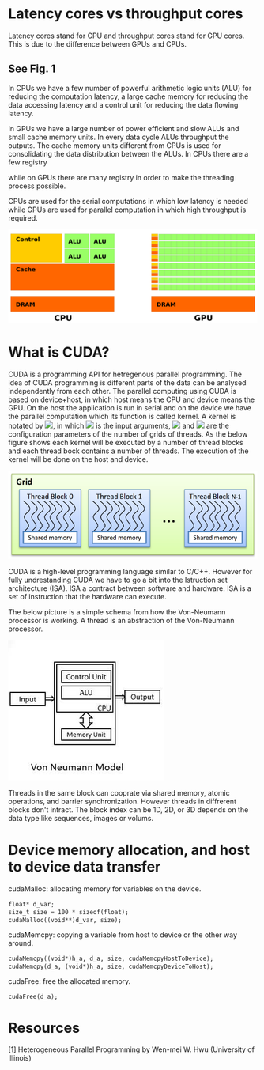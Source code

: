 # Latency cores vs throughput cores

Latency cores stand for CPU and throughput cores stand for GPU cores. This is due to the difference between GPUs and CPUs. 

## See Fig. 1
In CPUs we have a few number of powerful arithmetic logic units (ALU) for reducing the computation latency, a large cache memory for reducing the data accessing latency and a control unit for reducing the data flowing latency. 

In GPUs we have a large number of power efficient and slow ALUs and small cache memory units. In every data cycle ALUs throughput the outputs. The cache memory units different from CPUs is used for consolidating the data distribution between the ALUs. In CPUs there are a few registry 

while on GPUs there are many registry in order to make the threading process possible.

CPUs are used for the serial computations in which low latency is needed while GPUs are used for parallel computation in which high throughput is required. 

![CPU vs GPU](./images/cpu-gpu.png)

# What is CUDA?

CUDA is a programming API for hetregenous parallel programming. 
The idea of CUDA programming is different parts of the data can be analysed independently from each other. The parallel computing using CUDA is based on device+host, in which host means the CPU and device means the GPU. On the host the application is run in serial and on the device we have the parallel computation which its function is called kernel. A kernel is notated by <img src="https://latex.codecogs.com/svg.latex?\;Kernel%20%3C%3C%3C%20nBl,%20nTr%20%3E%3E%3E%20(args)"/>, in which <img src="https://latex.codecogs.com/svg.latex?\;args"/> is the input arguments, <img src="https://latex.codecogs.com/svg.latex?\;nBl"/> and <img src="https://latex.codecogs.com/svg.latex?\;nTr"/> are the configuration parameters of the number of grids of threads. As the below figure shows each kernel will be executed by a number of thread blocks and each thread bock contains a number of threads. The execution of the kernel will be done on the host and device. 

![CPU vs GPU](./images/grids.png)

CUDA is a high-level programming language similar to C/C++. However for fully undrestanding CUDA we have to go a bit into the Istruction set architecture (ISA). ISA a contract between software and hardware. ISA is a set of instruction that the hardware can execute. 

The below picture is a simple schema from how the Von-Neumann processor is working. A thread is an abstraction of the Von-Neumann processor.

![Von-Neumann architecture](./images/Von-Neumann-architecture.jpg)

Threads in the same block can cooprate via shared memory, atomic operations, and barrier synchronization. However threads in diffrerent blocks don't intract. 
The block index can be 1D, 2D, or 3D depends on the data type like sequences, images or volums. 

# Device memory allocation, and host to device data transfer
cudaMalloc: allocating memory for variables on the device.
```
float* d_var; 
size_t size = 100 * sizeof(float);
cudaMalloc((void**)d_var, size);
```
cudaMemcpy: copying a variable from host to device or the other way around.
```
cudaMemcpy((void*)h_a, d_a, size, cudaMemcpyHostToDevice);
cudaMemcpy(d_a, (void*)h_a, size, cudaMemcpyDeviceToHost);
```
cudaFree: free the allocated memory.
```
cudaFree(d_a);
```

# Resources

[1] Heterogeneous Parallel Programming by Wen-mei W. Hwu (University of Illinois)
